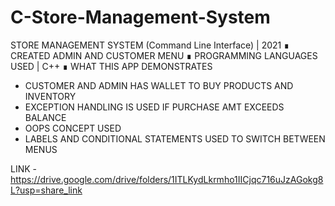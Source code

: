 # C-Store-Management-System

STORE MANAGEMENT SYSTEM (Command Line Interface) | 2021 
∎ CREATED ADMIN AND CUSTOMER MENU 
∎ PROGRAMMING LANGUAGES USED | C++
∎ WHAT THIS APP DEMONSTRATES 
- CUSTOMER AND ADMIN HAS WALLET TO BUY PRODUCTS AND INVENTORY
- EXCEPTION HANDLING IS USED IF PURCHASE AMT EXCEEDS BALANCE 
- OOPS CONCEPT USED 
- LABELS AND CONDITIONAL STATEMENTS USED TO SWITCH BETWEEN MENUS

LINK - https://drive.google.com/drive/folders/1ITLKydLkrmho1IICjqc716uJzAGokg8L?usp=share_link
